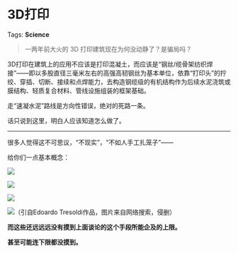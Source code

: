 # 3D打印

Tags: **Science**

> 一两年前大火的 3D 打印建筑现在为何没动静了？是骗局吗？



3D打印在建筑上的应用不应该是打印混凝土，而应该是“钢丝/缆骨架纺织焊接”——即以多股直径三毫米左右的高强高韧钢丝为基本单位，依靠“打印头”的拧绞、穿插、切断、接续和点焊能力，去构造钢缆级的有机结构作为后续水泥浇筑或膜结构、轻质复合材料、管线设施组装的框架基础。

走“速凝水泥”路线是方向性错误，绝对的死路一条。

话只说到这里，明白人应该知道怎么做了。



---

很多人觉得这不可思议，“不现实”，“不如人手工扎笼子”——

给你们一点基本概念：

![](https://pic1.zhimg.com/50/v2-3ee010ded7697a766e0200677dd8763c_720w.jpg?source=1940ef5c)  


![](https://picx.zhimg.com/50/v2-682b68ca9a4557c9a1e4f98e461696df_720w.jpg?source=1940ef5c)  


![](https://pic1.zhimg.com/50/v2-09637c2d0c9612518ac81cf30432a268_720w.jpg?source=1940ef5c)  


![](https://picx.zhimg.com/50/v2-e1c1f663ddf7e263925b11e2b3fb9a9d_720w.jpg?source=1940ef5c)（引自Edoardo Tresoldi作品，图片来自网络搜索，侵删）

**而这些还远远远没有摸到上面谈论的这个手段所能企及的上限。**

**甚至可能连下限都没摸到。**



